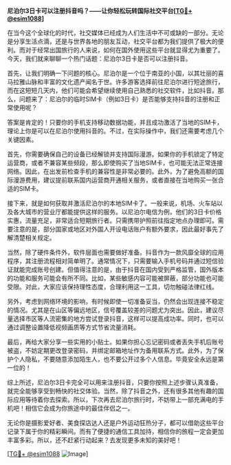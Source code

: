 **尼泊尔3日卡可以注册抖音吗？——让你轻松玩转国际社交平台[[TG💪+ @esim1088](https://t.me/s/esim1088)]**

在当今这个全球化的时代，社交媒体已经成为人们生活中不可或缺的一部分。无论是分享生活点滴，还是与世界各地的朋友互动，社交平台都为我们提供了极大的便利。而对于经常出国旅行的人来说，如何在国外使用这些平台就显得尤为重要了。今天，我们就来聊聊一个热门话题：尼泊尔3日卡是否可以注册抖音。

首先，让我们明确一下问题的核心。尼泊尔是一个位于南亚的小国，以其壮丽的喜马拉雅山脉和丰富的文化遗产闻名于世。许多游客选择前往尼泊尔进行短途旅行，而在这短短几天内，他们可能会希望继续使用自己熟悉的社交软件，比如抖音。那么，问题来了：尼泊尔的临时SIM卡（例如3日卡）是否能够支持抖音的注册和正常使用呢？

答案是肯定的！只要你的手机支持移动数据功能，并且成功激活了当地的SIM卡，理论上你是可以在尼泊尔使用抖音的。不过，在实际操作中，我们还需要考虑几个关键因素。

首先，你需要确保自己的设备已经解锁并支持国际漫游。如果你的手机锁定了特定运营商，或者不兼容某些频段，那么即使购买了当地SIM卡，也可能无法正常连接网络。因此，在出发前检查手机的兼容性是非常必要的。此外，为了避免高额的国际漫游费用，建议提前联系国内运营商开通相关服务，或者直接在当地购买一张合适的SIM卡。

接下来，就是如何获取并激活尼泊尔的本地SIM卡了。一般来说，机场、火车站以及各大城市的营业厅都能提供这样的服务。以尼泊尔电信为例，他们的3日卡价格实惠，流量充足，非常适合短期旅行者。只需携带护照前往指定地点办理即可。需要注意的是，部分国家或地区对外国人开设电话账户有额外要求，因此最好事先了解清楚相关规定。

当然，除了硬件条件外，软件层面也需要做好准备。抖音作为一款风靡全球的应用程序，其注册流程相对简单明了。通常情况下，只需要输入手机号码并通过短信验证就能完成账号创建。但值得注意的是，由于抖音在国内受到严格监管，国外版本的功能和服务可能会有所不同。比如，某些敏感内容可能被屏蔽，部分功能也可能受限。对此，大家应该保持理性态度，合理利用这一工具，切勿触碰法律红线。

另外，考虑到网络环境的影响，有时候即使一切准备妥当，仍然会出现连接不稳定的情况。尤其是在山区等偏远地区，信号覆盖较差的问题尤为突出。因此，建议尽量选择市区等人流密集的地方尝试登录抖音，这样可以提高成功率。同时，也可以通过调整设置降低视频画质等方式节省流量消耗。

最后，再给大家分享一些实用的小贴士。如果你担心忘记密码或者丢失手机后账号被盗，不妨定期更改登录密码，并绑定邮箱地址作为备用联系方式。此外，为了保护个人隐私，不要随意添加陌生人，也不要公开过多个人信息。毕竟安全永远是第一位的！

综上所述，尼泊尔3日卡完全可以用来注册抖音，只要你按照上述步骤认真准备，就完全能够享受到畅快的社交体验。当然，除了抖音之外，还有很多其他有趣的国际应用等待着你去探索。所以，下次再去尼泊尔旅行时，不妨带上一部充满电的手机吧！相信它会成为你旅途中的最佳伴侣之一。

无论你是摄影爱好者、美食探店达人还是户外运动狂热分子，都可以借助这些平台记录下属于你的精彩瞬间。而有了便捷的通信工具加持，相信你的旅程一定会更加丰富多彩。所以，还不赶紧行动起来？去发现更多未知的美好吧！

[[TG💪+ @esim1088](https://t.me/s/esim1088) ![Image](https://i.postimg.cc/4NQfJmqS/Snipaste-2025-05-13-00-14-12.png)]